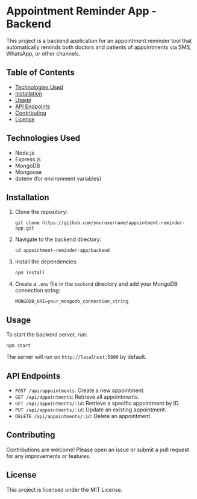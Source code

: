 # Appointment Reminder App - Backend

This project is a backend application for an appointment reminder tool that automatically reminds both doctors and patients of appointments via SMS, WhatsApp, or other channels.

## Table of Contents

- [Technologies Used](#technologies-used)
- [Installation](#installation)
- [Usage](#usage)
- [API Endpoints](#api-endpoints)
- [Contributing](#contributing)
- [License](#license)

## Technologies Used

- Node.js
- Express.js
- MongoDB
- Mongoose
- dotenv (for environment variables)

## Installation

1. Clone the repository:
   ```
   git clone https://github.com/yourusername/appointment-reminder-app.git
   ```

2. Navigate to the backend directory:
   ```
   cd appointment-reminder-app/backend
   ```

3. Install the dependencies:
   ```
   npm install
   ```

4. Create a `.env` file in the `backend` directory and add your MongoDB connection string:
   ```
   MONGODB_URI=your_mongodb_connection_string
   ```

## Usage

To start the backend server, run:
```
npm start
```

The server will run on `http://localhost:5000` by default.

## API Endpoints

- `POST /api/appointments`: Create a new appointment.
- `GET /api/appointments`: Retrieve all appointments.
- `GET /api/appointments/:id`: Retrieve a specific appointment by ID.
- `PUT /api/appointments/:id`: Update an existing appointment.
- `DELETE /api/appointments/:id`: Delete an appointment.

## Contributing

Contributions are welcome! Please open an issue or submit a pull request for any improvements or features.

## License

This project is licensed under the MIT License.
